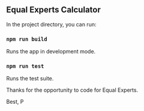 
## Equal Experts Calculator

In the project directory, you can run:

### `npm run build`

Runs the app in development mode.

### `npm run test`

Runs the test suite.

Thanks for the opportunity to code for Equal Experts.

Best,
P
